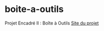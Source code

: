 # boite-a-outils
Projet Encadré II : Boîte à Outils
[Site du projet](https://xu-yizhou.github.io/boite-a-outils/)
